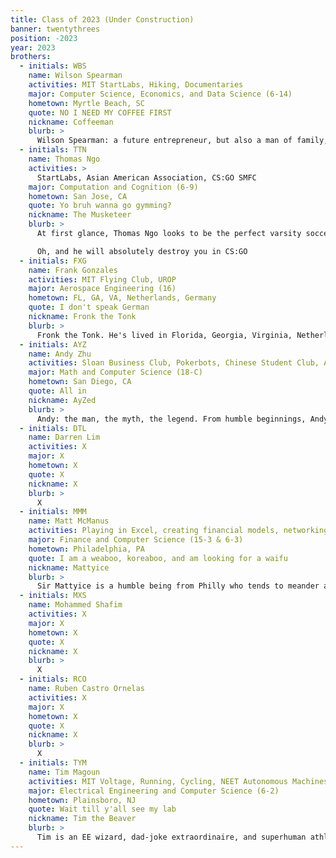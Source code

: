 ```yaml
---
title: Class of 2023 (Under Construction)
banner: twentythrees
position: -2023
year: 2023
brothers:
  - initials: WBS
    name: Wilson Spearman
    activities: MIT StartLabs, Hiking, Documentaries
    major: Computer Science, Economics, and Data Science (6-14)
    hometown: Myrtle Beach, SC
    quote: NO I NEED MY COFFEE FIRST
    nickname: Coffeeman
    blurb: >
      Wilson Spearman: a future entrepreneur, but also a man of family, both to the brotherhood and his 4 year old nephew and 2 year old niece. Wilson has a profound interest in both Computer Science and Economics, making him the classic 6-14 sellout. Like a true MIT student, Wilson has already dominated the entrepreneurial world. At age 3, he began his entrepreneurial successes by starting a company that would film videos for various real estate agencies. Then he just decided to buy out the agencies instead. Over IAP, he taught a class on entrepreneurship far away in Georgia (the country, not the state) through Global Studies and Languages. Secretly he was just trying to claim his piece of that hot Eastern European market. Currently, Wilson aspires to be a successful founder for a world changing company and is passionate about working on problems that push him to be more unique and creative.  One day you'll catch him throwing around seed funding as a hot-shot investor, or raking in the big series funding bucks for his B2B neural network blockchain in the cloud startup.
  - initials: TTN
    name: Thomas Ngo
    activities: >
      StartLabs, Asian American Association, CS:GO SMFC
    major: Computation and Cognition (6-9)
    hometown: San Jose, CA
    quote: Yo bruh wanna go gymming?
    nickname: The Musketeer
    blurb: >
      At first glance, Thomas Ngo looks to be the perfect varsity soccer player: Adidas sweatpants, charming good looks, and a fade so clean that it puts MIT Nano to shame. Unfortunately, he decided to forgo the competitions in the physical realm as he devotes himself to a higher task: to instill discipline in himself and others. Following ancient Buddhist beliefs, Thomas constantly seeks discomfort, whether it's in the Z making gains or exploring the heart of Boston late at night, shivering from the freezing cold, wondering why he ever decided to leave the comforts of San Jose. Thomas is a Vietnamese American, an identity that he continues to embrace and explore. You will find him in Vietnamese restaurants all over the greater Boston area, critiquing the richness of the broth and tasting the Vietnamese coffee. With all that said, we still haven't talked about the one part of Thomas that puts him near and dear to our hearts: his kindness. Thomas is one of the most caring, non-judgemental, and empathetic people you will ever meet; his eyes light up when he talks about his little brother, he always wants to hear how your day went, and he will be there for you through the good and the bad. We are lucky to have him as a '23, and have no doubt that he will make an impact in all of our lives here at PKT.

      Oh, and he will absolutely destroy you in CS:GO
  - initials: FXG
    name: Frank Gonzales
    activities: MIT Flying Club, UROP
    major: Aerospace Engineering (16)
    hometown: FL, GA, VA, Netherlands, Germany
    quote: I don't speak German
    nickname: Fronk the Tonk
    blurb: >
      Fronk the Tonk. He's lived in Florida, Georgia, Virginia, Netherlands, Germany, Massachusetts, and in the hearts of those he befriends. Despite spending his high school years in Germany, the only words he knows in German are "one bratwurst please". That's because he was too focused on his mission. His mission to further the reach of humanity to conquer the galaxy and beyond. He chooses to do this and do the other things, not because they are easy, but because they are hard. And this is one challenge Frank is willing to accept, and unwilling to postpone. Behind his beautiful baby face is a genius, and his wits will be enough to one day succeed at SpaceX, just like he succeeded in becoming an amazing person and brother of PKT.
  - initials: AYZ
    name: Andy Zhu
    activities: Sloan Business Club, Pokerbots, Chinese Student Club, Asian Dance Team, HHMT Organizer
    major: Math and Computer Science (18-C)
    hometown: San Diego, CA
    quote: All in
    nickname: AyZed
    blurb: >
      Andy: the man, the myth, the legend. From humble beginnings, Andy rose through the ranks of every high school math competition there is. But, don’t let his brainiacs fool you, Andy likes to live life on the edge. If there was one way to describe Andy, it would be going all in with pocket twos; a dangerous play, but maybe just enough to pull it off.  Outside of Andy’s calling to Poker and Quant Fiancé, he is a true king. A person who you can always call a friend, Andy will always be there to lend a helping hand.
  - initials: DTL
    name: Darren Lim
    activities: X
    major: X
    hometown: X
    quote: X
    nickname: X
    blurb: >
      X
  - initials: MMM
    name: Matt McManus
    activities: Playing in Excel, creating financial models, networking with finance people, UROP, Squash
    major: Finance and Computer Science (15-3 & 6-3)
    hometown: Philadelphia, PA
    quote: I am a weaboo, koreaboo, and am looking for a waifu
    nickname: Mattyice
    blurb: >
      Sir Mattyice is a humble being from Philly who tends to meander around Harvard’s campus in search of business people to connect with. As a man who hopes to work on Wall Street one day, Sir Mattyice will soon come to the realization that finance is not the way.  A man, full of potential, should not allow himself to become a finance man. IT IS NOT THE WAY! Yoda once said that the way is not finance but indeed the way is squash. Yes, Squash, the plant, not Squash the sport. Sir Mattyice’s true potential is growing squashes. At MIT, Sir Mattyice will learn to grow the best squashes in the world!
  - initials: MXS
    name: Mohammed Shafim
    activities: X
    major: X
    hometown: X
    quote: X
    nickname: X
    blurb: >
      X
  - initials: RCO
    name: Ruben Castro Ornelas
    activities: X
    major: X
    hometown: X
    quote: X
    nickname: X
    blurb: >
      X
  - initials: TYM
    name: Tim Magoun
    activities: MIT Voltage, Running, Cycling, NEET Autonomous Machines
    major: Electrical Engineering and Computer Science (6-2)
    hometown: Plainsboro, NJ
    quote: Wait till y'all see my lab
    nickname: Tim the Beaver
    blurb: >
      Tim is an EE wizard, dad-joke extraordinaire, and superhuman athlete all rolled up into one incredible guy. It's widely rumored that Tim soldered his first circuit before he could even talk and hasn't stopped since then. Give him a few components and some time in his lab, and he'll emerge with the circuit of your dreams. If he's not in an EE lab, you can probably find him cycling. Unlike many brothers, Tim has never skipped leg day. Tim's greatest talent, however, is his ability to bring a smile to anyone's face. He is always able to drop the perfectly timed joke into every conversation. Tim is an incredible friend to all and PKT certainly wouldn't be complete without him.
---
```

